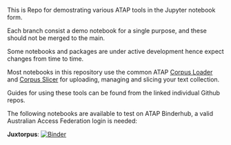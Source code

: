 This is Repo for demostrating various ATAP tools in the Jupyter notebook form.

Each branch consist a demo notebook for a single purpose, and these should not be merged to the main.

Some notebooks and packages are under active development hence expect changes from time to time.

Most notebooks in this repository use the common ATAP [Corpus Loader](https://github.com/Australian-Text-Analytics-Platform/atap-corpus-loader) and [Corpus Slicer](https://github.com/Australian-Text-Analytics-Platform/atap-corpus-slicer) for uploading, managing and slicing your text collection. 

Guides for using these tools can be found from the linked individual Github repos.

The following notebooks are available to test on ATAP Binderhub, a valid Australian Access Federation login is needed:

**Juxtorpus**: [![Binder](https://binderhub.atap-binder.cloud.edu.au/badge_logo.svg)](https://binderhub.atap-binder.cloud.edu.au/v2/gh/Australian-Text-Analytics-Platform/Notebooks/Juxtorpus?labpath=Juxtorpus-Demo.ipynb)

